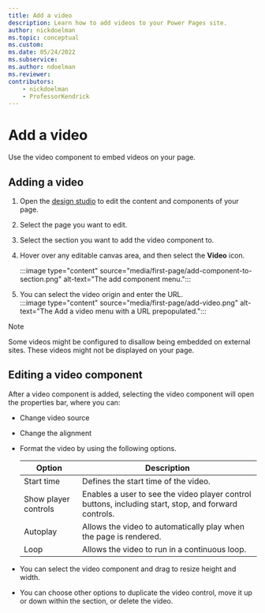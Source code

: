 ```yaml
---
title: Add a video
description: Learn how to add videos to your Power Pages site.
author: nickdoelman
ms.topic: conceptual
ms.custom: 
ms.date: 05/24/2022
ms.subservice:
ms.author: ndoelman 
ms.reviewer: 
contributors:
    - nickdoelman
    - ProfessorKendrick
---
```


# Add a video

Use the video component to embed videos on your page.

## Adding a video

1. Open the [design studio](use-design-studio.md) to edit the content and components of your page.

1. Select the page you want to edit.

1. Select the section you want to add the video component to.

1. Hover over any editable canvas area, and then select the **Video** icon.

    :::image type="content" source="media/first-page/add-component-to-section.png" alt-text="The add component menu.":::

1. You can select the video origin and enter the URL.  
    :::image type="content" source="media/first-page/add-video.png" alt-text="The Add a video menu with a URL prepopulated.":::

> [!NOTE]
> Some videos might be configured to disallow being embedded on external sites. These videos might not be displayed on your page.

## Editing a video component

After a video component is added, selecting the video component will open the properties bar, where you can:

- Change video source

- Change the alignment  

- Format the video by using the following options.

    | Option | Description |
    | ----------- | ----------- |
    | Start time | Defines the start time of the video. |
    | Show player controls | Enables a user to see the video player control buttons, including start, stop, and forward controls. |
    | Autoplay | Allows the video to automatically play when the page is rendered. |
    | Loop | Allows the video to run in a continuous loop. |

- You can select the video component and drag to resize height and width.

- You can choose other options to duplicate the video control, move it up or down within the section, or delete the video.

